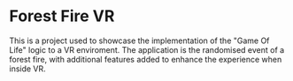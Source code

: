 # Forest Fire VR

This is a project used to showcase the implementation of the "Game Of Life" logic to a VR enviroment. The application is the randomised event of a forest fire, with additional features added to enhance the experience when inside VR.




